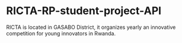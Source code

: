 # RICTA-RP-student-project-API

RICTA is located in GASABO District, it organizes yearly an innovative competition for young innovators in Rwanda. 

